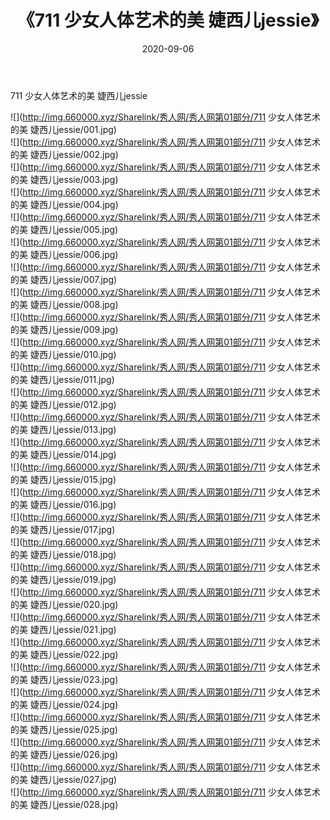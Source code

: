﻿---
layout: post
title:  《711 少女人体艺术的美 婕西儿jessie》
date:   2020-09-06
img: http://img.660000.xyz/Sharelink/秀人网/秀人网第01部分/711 少女人体艺术的美 婕西儿jessie/000.jpg
categories: [美女, 清纯, 唯美]
---

711 少女人体艺术的美 婕西儿jessie

  ![](http://img.660000.xyz/Sharelink/秀人网/秀人网第01部分/711 少女人体艺术的美 婕西儿jessie/001.jpg) <br> ![](http://img.660000.xyz/Sharelink/秀人网/秀人网第01部分/711 少女人体艺术的美 婕西儿jessie/002.jpg) <br> ![](http://img.660000.xyz/Sharelink/秀人网/秀人网第01部分/711 少女人体艺术的美 婕西儿jessie/003.jpg) <br> ![](http://img.660000.xyz/Sharelink/秀人网/秀人网第01部分/711 少女人体艺术的美 婕西儿jessie/004.jpg) <br> ![](http://img.660000.xyz/Sharelink/秀人网/秀人网第01部分/711 少女人体艺术的美 婕西儿jessie/005.jpg) <br> ![](http://img.660000.xyz/Sharelink/秀人网/秀人网第01部分/711 少女人体艺术的美 婕西儿jessie/006.jpg) <br> ![](http://img.660000.xyz/Sharelink/秀人网/秀人网第01部分/711 少女人体艺术的美 婕西儿jessie/007.jpg) <br> ![](http://img.660000.xyz/Sharelink/秀人网/秀人网第01部分/711 少女人体艺术的美 婕西儿jessie/008.jpg) <br> ![](http://img.660000.xyz/Sharelink/秀人网/秀人网第01部分/711 少女人体艺术的美 婕西儿jessie/009.jpg) <br> ![](http://img.660000.xyz/Sharelink/秀人网/秀人网第01部分/711 少女人体艺术的美 婕西儿jessie/010.jpg) <br> ![](http://img.660000.xyz/Sharelink/秀人网/秀人网第01部分/711 少女人体艺术的美 婕西儿jessie/011.jpg) <br> ![](http://img.660000.xyz/Sharelink/秀人网/秀人网第01部分/711 少女人体艺术的美 婕西儿jessie/012.jpg) <br> ![](http://img.660000.xyz/Sharelink/秀人网/秀人网第01部分/711 少女人体艺术的美 婕西儿jessie/013.jpg) <br> ![](http://img.660000.xyz/Sharelink/秀人网/秀人网第01部分/711 少女人体艺术的美 婕西儿jessie/014.jpg) <br> ![](http://img.660000.xyz/Sharelink/秀人网/秀人网第01部分/711 少女人体艺术的美 婕西儿jessie/015.jpg) <br> ![](http://img.660000.xyz/Sharelink/秀人网/秀人网第01部分/711 少女人体艺术的美 婕西儿jessie/016.jpg) <br> ![](http://img.660000.xyz/Sharelink/秀人网/秀人网第01部分/711 少女人体艺术的美 婕西儿jessie/017.jpg) <br> ![](http://img.660000.xyz/Sharelink/秀人网/秀人网第01部分/711 少女人体艺术的美 婕西儿jessie/018.jpg) <br> ![](http://img.660000.xyz/Sharelink/秀人网/秀人网第01部分/711 少女人体艺术的美 婕西儿jessie/019.jpg) <br> ![](http://img.660000.xyz/Sharelink/秀人网/秀人网第01部分/711 少女人体艺术的美 婕西儿jessie/020.jpg) <br> ![](http://img.660000.xyz/Sharelink/秀人网/秀人网第01部分/711 少女人体艺术的美 婕西儿jessie/021.jpg) <br> ![](http://img.660000.xyz/Sharelink/秀人网/秀人网第01部分/711 少女人体艺术的美 婕西儿jessie/022.jpg) <br> ![](http://img.660000.xyz/Sharelink/秀人网/秀人网第01部分/711 少女人体艺术的美 婕西儿jessie/023.jpg) <br> ![](http://img.660000.xyz/Sharelink/秀人网/秀人网第01部分/711 少女人体艺术的美 婕西儿jessie/024.jpg) <br> ![](http://img.660000.xyz/Sharelink/秀人网/秀人网第01部分/711 少女人体艺术的美 婕西儿jessie/025.jpg) <br> ![](http://img.660000.xyz/Sharelink/秀人网/秀人网第01部分/711 少女人体艺术的美 婕西儿jessie/026.jpg) <br> ![](http://img.660000.xyz/Sharelink/秀人网/秀人网第01部分/711 少女人体艺术的美 婕西儿jessie/027.jpg) <br> ![](http://img.660000.xyz/Sharelink/秀人网/秀人网第01部分/711 少女人体艺术的美 婕西儿jessie/028.jpg) <br>